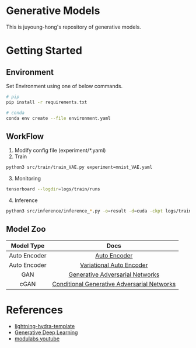 # Generative Models

This is juyoung-hong's repository of generative models.

# Getting Started

## Environment

Set Environment using one of below commands.

```bash
# pip
pip install -r requirements.txt

# conda
conda env create --file environment.yaml
```

## WorkFlow

1. Modify config file (experiment/*.yaml)
2. Train
```bash
python3 src/train/train_VAE.py experiment=mnist_VAE.yaml
```
3. Monitoring
```bash
tensorboard --logdir=logs/train/runs
```
4. Inference
```bash
python3 src/inference/inference_*.py -o=result -d=cuda -ckpt logs/train/runs/2023-11-03_12-37-21/ckpt/model/epoch_29.pth
```

## Model Zoo

|Model Type|Docs|
|:---:|:---:|
|Auto Encoder|[Auto Encoder](docs/AutoEncoder.md)|
|Auto Encoder|[Variational Auto Encoder](docs/VariationalAutoEncoder.md)|
|GAN|[Generative Adversarial Networks](docs/GAN.md)|
|cGAN|[Conditional Generative Adversarial Networks](docs/cGAN.md)|

# References

- [lightning-hydra-template](https://github.com/ashleve/lightning-hydra-template)
- [Generative Deep Learning](https://www.oreilly.com/library/view/generative-deep-learning/9781492041931/)
- [modulabs youtube](https://www.youtube.com/watch?v=vZdEGcLU_8U)
